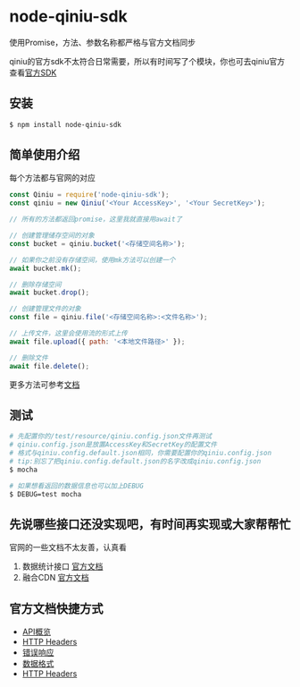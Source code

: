 # node-qiniu-sdk

使用Promise，方法、参数名称都严格与官方文档同步

qiniu的官方sdk不太符合日常需要，所以有时间写了个模块，你也可去qiniu官方查看[官方SDK](https://github.com/qiniu/nodejs-sdk)

## 安装

```bash
$ npm install node-qiniu-sdk
```

## 简单使用介绍

每个方法都与官网的对应

```javascript
const Qiniu = require('node-qiniu-sdk');
const qiniu = new Qiniu('<Your AccessKey>', '<Your SecretKey>');

// 所有的方法都返回promise，这里我就直接用await了

// 创建管理储存空间的对象
const bucket = qiniu.bucket('<存储空间名称>');

// 如果你之前没有存储空间，使用mk方法可以创建一个
await bucket.mk();

// 删除存储空间
await bucket.drop();

// 创建管理文件的对象
const file = qiniu.file('<存储空间名称>:<文件名称>');

// 上传文件，这里会使用流的形式上传
await file.upload({ path: '<本地文件路径>' });

// 删除文件
await file.delete();
```

更多方法可参考[文档](./docs)

## 测试

```bash
# 先配置你的/test/resource/qiniu.config.json文件再测试
# qiniu.config.json是放置AccessKey和SecretKey的配置文件
# 格式与qiniu.config.default.json相同，你需要配置你的qiniu.config.json
# tip:别忘了把qiniu.config.default.json的名字改成qiniu.config.json
$ mocha

# 如果想看返回的数据信息也可以加上DEBUG
$ DEBUG=test mocha
```

## 先说哪些接口还没实现吧，有时间再实现或大家帮帮忙

官网的一些文档不太友善，认真看

1. 数据统计接口 [官方文档](https://developer.qiniu.com/kodo/api/3906/statistic-interface)
2. 融合CDN [官方文档](https://developer.qiniu.com/fusion)

## 官方文档快捷方式

- [API概览](https://developer.qiniu.com/kodo/api/1731/api-overview)
- [HTTP Headers](https://developer.qiniu.com/kodo/api/3924/common-request-headers)
- [错误响应](https://developer.qiniu.com/kodo/api/3928/error-responses)
- [数据格式](https://developer.qiniu.com/kodo/api/1276/data-format)
- [HTTP Headers](https://developer.qiniu.com/kodo/api/3924/common-request-headers)